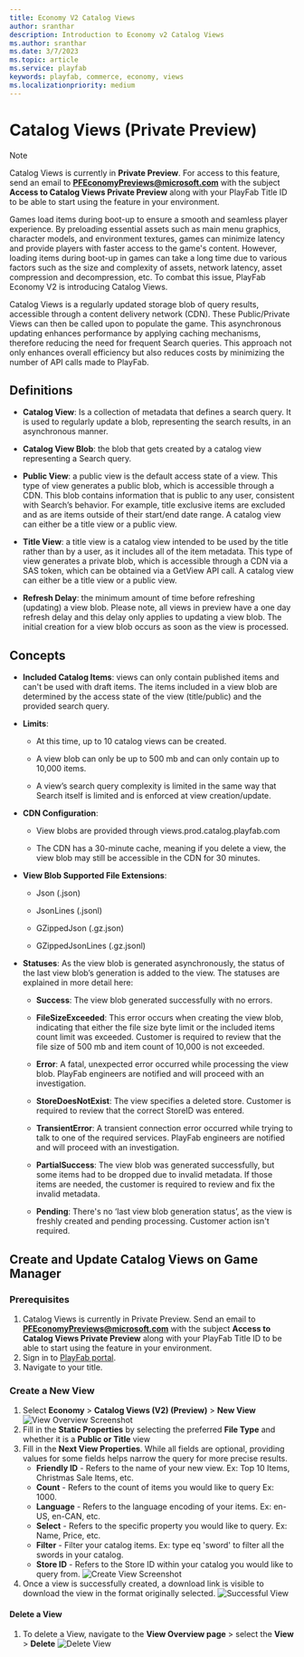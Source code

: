 ```yaml
---
title: Economy V2 Catalog Views
author: sranthar
description: Introduction to Economy v2 Catalog Views
ms.author: sranthar
ms.date: 3/7/2023
ms.topic: article
ms.service: playfab
keywords: playfab, commerce, economy, views
ms.localizationpriority: medium
---
```


# Catalog Views (Private Preview)

> [!NOTE]
> Catalog Views is currently in **Private Preview**. For access to this feature, send an email to **PFEconomyPreviews@microsoft.com** with the subject **Access to Catalog Views Private Preview** along with your PlayFab Title ID to be able to start using the feature in your environment.

Games load items during boot-up to ensure a smooth and seamless player experience. By preloading essential assets such as main menu graphics, character models, and environment textures, games can minimize latency and provide players with faster access to the game's content. However, loading items during boot-up in games can take a long time due to various factors such as the size and complexity of assets, network latency, asset compression and decompression, etc. To combat this issue, PlayFab Economy V2 is introducing Catalog Views. 

Catalog Views is a regularly updated storage blob of query results, accessible through a content delivery network (CDN). These Public/Private Views can then be called upon to populate the game. This asynchronous updating enhances performance by applying caching mechanisms, therefore reducing the need for frequent Search queries. This approach not only enhances overall efficiency but also reduces costs by minimizing the number of API calls made to PlayFab.

## Definitions

- **Catalog View**: Is a collection of metadata that defines a search query. It is used to regularly update a blob, representing the search results, in an asynchronous manner.

- **Catalog View Blob**: the blob that gets created by a catalog view representing a Search query.  

- **Public View**: a public view is the default access state of a view. This type of view generates a public blob, which is accessible through a CDN. This blob contains information that is public to any user, consistent with Search’s behavior. For example, title exclusive items are excluded and as are items outside of their start/end date range. A catalog view can either be a title view or a public view. 

- **Title View**: a title view is a catalog view intended to be used by the title rather than by a user, as it includes all of the item metadata. This type of view generates a private blob, which is accessible through a CDN via a SAS token, which can be obtained via a GetView API call. A catalog view can either be a title view or a public view. 

- **Refresh Delay**: the minimum amount of time before refreshing (updating) a view blob. Please note,  all views in preview have a one day refresh delay and this delay only applies to updating a view blob. The initial creation for a view blob occurs as soon as the view is processed. 

## Concepts 

- **Included Catalog Items**: views can only contain published items and can't be used with draft items. The items included in a view blob are determined by the access state of the view (title/public) and the provided search query. 

- **Limits**: 

  - At this time, up to 10 catalog views can be created. 

  - A view blob can only be up to 500 mb and can only contain up to 10,000 items. 

  - A view’s search query complexity is limited in the same way that Search itself is limited and is enforced at view creation/update. 

- **CDN Configuration**: 

  - View blobs are provided through views.prod.catalog.playfab.com 

  - The CDN has a 30-minute cache, meaning if you delete a view, the view blob may still be accessible in the CDN for 30 minutes. 

- **View Blob Supported File Extensions**: 

  - Json (.json) 

  - JsonLines (.jsonl) 

  - GZippedJson (.gz.json) 

  - GZippedJsonLines (.gz.jsonl) 

- **Statuses**: As the view blob is generated asynchronously, the status of the last view blob’s generation is added to the view. The statuses are explained in more detail here: 

  - **Success**: The view blob generated successfully with no errors. 

  - **FileSizeExceeded**: This error occurs when creating the view blob, indicating that either the file size byte limit or the included items count limit was exceeded. Customer is required to review that the file size of 500 mb and item count of 10,000 is not exceeded.

  - **Error**: A fatal, unexpected error occurred while processing the view blob. PlayFab engineers are notified and will proceed with an investigation. 

  - **StoreDoesNotExist**: The view specifies a deleted store. Customer is required to review that the correct StoreID was entered.

  - **TransientError**: A transient connection error occurred while trying to talk to one of the required services. PlayFab engineers are notified and will proceed with an investigation.  

  - **PartialSuccess**: The view blob was generated successfully, but some items had to be dropped due to invalid metadata. If those items are needed, the customer is required to review and fix the invalid metadata. 

  - **Pending**: There's no ‘last view blob generation status’, as the view is freshly created and pending processing. Customer action isn't required. 

## Create and Update Catalog Views on Game Manager

### Prerequisites

1. Catalog Views is currently in Private Preview. Send an email to **PFEconomyPreviews@microsoft.com** with the subject **Access to Catalog Views Private Preview** along with your PlayFab Title ID to be able to start using the feature in your environment.
2. Sign in to [PlayFab portal](https://playfab.com).
3. Navigate to your title.

### Create a New View
1. Select **Economy** > **Catalog Views (V2) (Preview)** > **New View**
![View Overview Screenshot](../media/catalog-views/views-overview.png)
2. Fill in the **Static Properties** by selecting the preferred **File Type** and whether it is a **Public or Title** view
3. Fill in the **Next View Properties**. While all fields are optional, providing values for some fields helps narrow the query for more precise results.
   - **Friendly ID** - Refers to the name of your new view. Ex: Top 10 Items, Christmas Sale Items, etc. 
   - **Count** - Refers to the count of items you would like to query Ex: 1000.
   - **Language** - Refers to the language encoding of your items. Ex: en-US, en-CAN, etc.
   - **Select** - Refers to the specific property you would like to query. Ex: Name, Price, etc.
   - **Filter** - Filter your catalog items. Ex: type eq 'sword' to filter all the swords in your catalog.
   - **Store ID** - Refers to the Store ID within your catalog you would like to query from.
 ![Create View Screenshot](../media/catalog-views/new-view.png)
4. Once a view is successfully created, a download link is visible to download the view in the format originally selected.
![Successful View](../media/catalog-views/successful-view.png)

#### Delete a View
1. To delete a View, navigate to the **View Overview page** > select the **View** > **Delete**
![Delete View](../media/catalog-views/delete-view.png)
